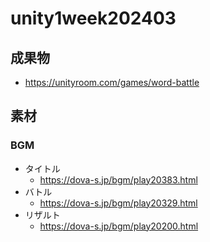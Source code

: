 # unity1week202403

## 成果物
- https://unityroom.com/games/word-battle

## 素材

### BGM
- タイトル
    - https://dova-s.jp/bgm/play20383.html
- バトル
    - https://dova-s.jp/bgm/play20329.html
- リザルト
    - https://dova-s.jp/bgm/play20200.html
